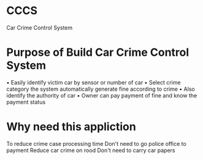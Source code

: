 # CCCS
Car Crime Control System
# Purpose of Build Car Crime Control System
•	Easily identify victim car by sensor or number of car
•	Select crime category the system automatically generate fine according to crime
•	Also identify the authority of car 
•	Owner can pay payment of fine and know the payment status

# Why need this appliction 
To reduce crime case processing time
Don't need to go police office to payment
Reduce car crime on rood
Don't need to carry car papers


